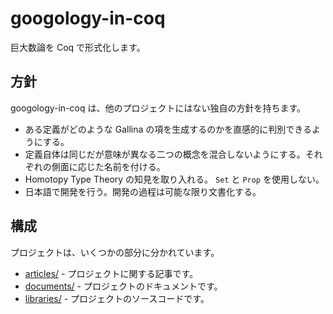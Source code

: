 # googology-in-coq

巨大数論を Coq で形式化します。

## 方針

googology-in-coq は、他のプロジェクトにはない独自の方針を持ちます。

* ある定義がどのような Gallina の項を生成するのかを直感的に判別できるようにする。
* 定義自体は同じだが意味が異なる二つの概念を混合しないようにする。それぞれの側面に応じた名前を付ける。
* Homotopy Type Theory の知見を取り入れる。 `Set` と `Prop` を使用しない。
* 日本語で開発を行う。開発の過程は可能な限り文書化する。

## 構成

プロジェクトは、いくつかの部分に分かれています。

* [articles/](./articles/README.md) - プロジェクトに関する記事です。
* [documents/](./documents/README.md) - プロジェクトのドキュメントです。
* [libraries/](./libraries/README.md) - プロジェクトのソースコードです。
